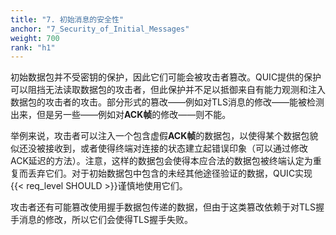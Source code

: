 ```yaml
---
title: "7. 初始消息的安全性"
anchor: "7_Security_of_Initial_Messages"
weight: 700
rank: "h1"
---
```


初始数据包并不受密钥的保护，因此它们可能会被攻击者篡改。QUIC提供的保护可以阻挡无法读取数据包的攻击者，但此保护并不足以抵御来自有能力观测和注入数据包的攻击者的攻击。部分形式的篡改——例如对TLS消息的修改——能被检测出来，但是另一些——例如对**ACK帧**的修改——则不能。

举例来说，攻击者可以注入一个包含虚假**ACK帧**的数据包，以使得某个数据包貌似还没被接收到，或者使得终端对连接的状态建立起错误印象（可以通过修改ACK延迟的方法）。注意，这样的数据包会使得本应合法的数据包被终端认定为重复而丢弃它们。对于初始数据包中包含的未经其他途径验证的数据，QUIC实现{{< req_level SHOULD >}}谨慎地使用它们。

攻击者还有可能篡改使用握手数据包传递的数据，但由于这类篡改依赖于对TLS握手消息的修改，所以它们会使得TLS握手失败。

